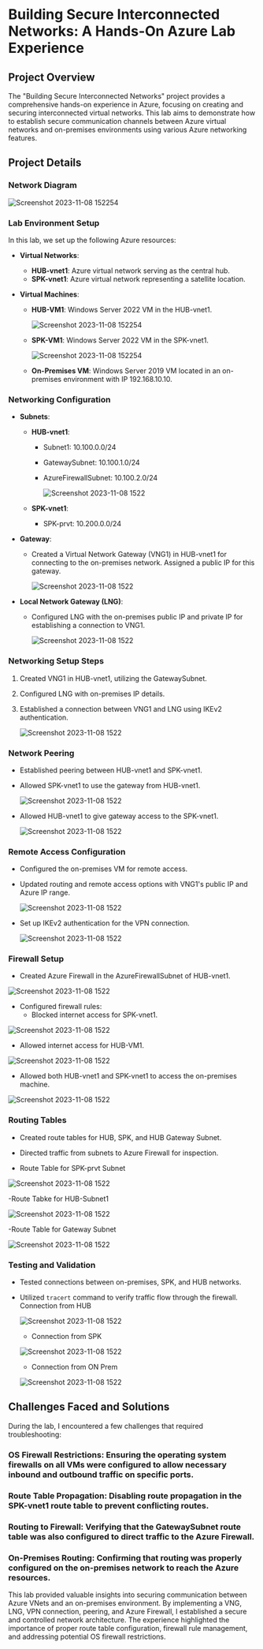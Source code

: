 # Building Secure Interconnected Networks: A Hands-On Azure Lab Experience

## Project Overview
The "Building Secure Interconnected Networks" project provides a comprehensive hands-on experience in Azure, focusing on creating and securing interconnected virtual networks. This lab aims to demonstrate how to establish secure communication channels between Azure virtual networks and on-premises environments using various Azure networking features.

## Project Details

### Network Diagram

![Screenshot 2023-11-08 152254](https://github.com/Saurabh-Bhargav/Azure-VNet-Connectivity-with-On-Premises/blob/main/Images/NetworkDaigram.png)



### Lab Environment Setup
In this lab, we set up the following Azure resources:

- **Virtual Networks**:
  - **HUB-vnet1**: Azure virtual network serving as the central hub.
  - **SPK-vnet1**: Azure virtual network representing a satellite location.

- **Virtual Machines**:
  - **HUB-VM1**: Windows Server 2022 VM in the HUB-vnet1.
    
    ![Screenshot 2023-11-08 152254](https://github.com/Saurabh-Bhargav/Azure-VNet-Connectivity-with-On-Premises/blob/main/Images/HUbVMDetails.png)
    
  - **SPK-VM1**: Windows Server 2022 VM in the SPK-vnet1.
    
    ![Screenshot 2023-11-08 152254](https://github.com/Saurabh-Bhargav/Azure-VNet-Connectivity-with-On-Premises/blob/main/Images/SPKVM1_Details.png)
  
  - **On-Premises VM**: Windows Server 2019 VM located in an on-premises environment with IP 192.168.10.10.

### Networking Configuration
- **Subnets**:
  - **HUB-vnet1**:
    - Subnet1: 10.100.0.0/24
    - GatewaySubnet: 10.100.1.0/24
    - AzureFirewallSubnet: 10.100.2.0/24
   
      ![Screenshot 2023-11-08 1522](https://github.com/Saurabh-Bhargav/Azure-VNet-Connectivity-with-On-Premises/blob/main/Images/HUBVnet1_SubnetDetails.png)

  - **SPK-vnet1**:
    - SPK-prvt: 10.200.0.0/24
 
- **Gateway**:
  - Created a Virtual Network Gateway (VNG1) in HUB-vnet1 for connecting to the on-premises network. Assigned a public IP for this gateway.
    
    ![Screenshot 2023-11-08 1522](https://github.com/Saurabh-Bhargav/Azure-VNet-Connectivity-with-On-Premises/blob/main/Images/VNG1Configuration.png)

- **Local Network Gateway (LNG)**:
  - Configured LNG with the on-premises public IP and private IP for establishing a connection to VNG1.
    
    ![Screenshot 2023-11-08 1522](https://github.com/Saurabh-Bhargav/Azure-VNet-Connectivity-with-On-Premises/blob/main/Images/LNGDetails.png)

### Networking Setup Steps
1. Created VNG1 in HUB-vnet1, utilizing the GatewaySubnet.
2. Configured LNG with on-premises IP details.
3. Established a connection between VNG1 and LNG using IKEv2 authentication.

    ![Screenshot 2023-11-08 1522](https://github.com/Saurabh-Bhargav/Azure-VNet-Connectivity-with-On-Premises/blob/main/Images/Connection.png)

### Network Peering
- Established peering between HUB-vnet1 and SPK-vnet1.
- Allowed SPK-vnet1 to use the gateway from HUB-vnet1.
  
  ![Screenshot 2023-11-08 1522](https://github.com/Saurabh-Bhargav/Azure-VNet-Connectivity-with-On-Premises/blob/main/Images/PeeringDetailsSPKtoHUB.png)

- Allowed HUB-vnet1 to give gateway access to the SPK-vnet1.
  
  ![Screenshot 2023-11-08 1522](https://github.com/Saurabh-Bhargav/Azure-VNet-Connectivity-with-On-Premises/blob/main/Images/PeeringDetailsHUbtoSPk.png)


### Remote Access Configuration
- Configured the on-premises VM for remote access.
- Updated routing and remote access options with VNG1's public IP and Azure IP range.
  
  ![Screenshot 2023-11-08 1522](https://github.com/Saurabh-Bhargav/Azure-VNet-Connectivity-with-On-Premises/blob/main/Images/ONPremRouteInstallation.png)
  
- Set up IKEv2 authentication for the VPN connection.
  
  ![Screenshot 2023-11-08 1522](https://github.com/Saurabh-Bhargav/Azure-VNet-Connectivity-with-On-Premises/blob/main/Images/ONPremIKEv2Conf.png)
  
### Firewall Setup
- Created Azure Firewall in the AzureFirewallSubnet of HUB-vnet1.
  
 ![Screenshot 2023-11-08 1522](https://github.com/Saurabh-Bhargav/Azure-VNet-Connectivity-with-On-Premises/blob/main/Images/FWConf.png)
  
- Configured firewall rules:
  - Blocked internet access for SPK-vnet1.
    
 ![Screenshot 2023-11-08 1522](https://github.com/Saurabh-Bhargav/Azure-VNet-Connectivity-with-On-Premises/blob/main/Images/FWruleforSPK.png)
    
  - Allowed internet access for HUB-VM1.
    
 ![Screenshot 2023-11-08 1522](https://github.com/Saurabh-Bhargav/Azure-VNet-Connectivity-with-On-Premises/blob/main/Images/FWruleforHUB.png)
    
  - Allowed both HUB-vnet1 and SPK-vnet1 to access the on-premises machine.

 ![Screenshot 2023-11-08 1522](https://github.com/Saurabh-Bhargav/Azure-VNet-Connectivity-with-On-Premises/blob/main/Images/FWRuleforhubGW.png)

### Routing Tables
- Created route tables for HUB, SPK, and HUB Gateway Subnet.

- Directed traffic from subnets to Azure Firewall for inspection.
  
 - Route Table for SPK-prvt Subnet
   
  ![Screenshot 2023-11-08 1522](https://github.com/Saurabh-Bhargav/Azure-VNet-Connectivity-with-On-Premises/blob/main/Images/RTSPK_RouteTable.png)

-Route Tabke for HUB-Subnet1

  ![Screenshot 2023-11-08 1522](https://github.com/Saurabh-Bhargav/Azure-VNet-Connectivity-with-On-Premises/blob/main/Images/RTHUB.png)
  
-Route Table for Gateway Subnet

  ![Screenshot 2023-11-08 1522](https://github.com/Saurabh-Bhargav/Azure-VNet-Connectivity-with-On-Premises/blob/main/Images/RTHUBGW.png)

### Testing and Validation
- Tested connections between on-premises, SPK, and HUB networks.
- Utilized `tracert` command to verify traffic flow through the firewall.
  Connection from HUB 
  
  ![Screenshot 2023-11-08 1522](https://github.com/Saurabh-Bhargav/Azure-VNet-Connectivity-with-On-Premises/blob/main/Images/TracertfromHUBtoOther.png)

  - Connection from SPK
    
  ![Screenshot 2023-11-08 1522](https://github.com/Saurabh-Bhargav/Azure-VNet-Connectivity-with-On-Premises/blob/main/Images/TracertfromSPKtoother.png)
  
  - Connection from ON Prem

  ![Screenshot 2023-11-08 1522](https://github.com/Saurabh-Bhargav/Azure-VNet-Connectivity-with-On-Premises/blob/main/Images/TracertfromONPremToHUBVM1.png)   
  
  

## Challenges Faced and Solutions
During the lab, I encountered a few challenges that required troubleshooting:

### OS Firewall Restrictions: Ensuring the operating system firewalls on all VMs were configured to allow necessary inbound and outbound traffic on specific ports.
### Route Table Propagation: Disabling route propagation in the SPK-vnet1 route table to prevent conflicting routes.
### Routing to Firewall: Verifying that the GatewaySubnet route table was also configured to direct traffic to the Azure Firewall.
### On-Premises Routing: Confirming that routing was properly configured on the on-premises network to reach the Azure resources.

This lab provided valuable insights into securing communication between Azure VNets and an on-premises environment. By implementing a VNG, LNG, VPN connection, peering, and Azure Firewall, I established a secure and controlled network architecture. The experience highlighted the importance of proper route table configuration, firewall rule management, and addressing potential OS firewall restrictions.


